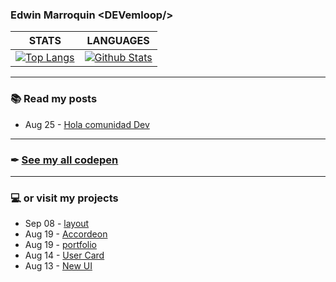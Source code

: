 ### Edwin Marroquin &lt;DEVemloop/&gt;
|                                                     STATS                                                    |                                                                LANGUAGES                                                                |
|:------------------------------------------------------------------------------------------------------------:|:---------------------------------------------------------------------------------------------------------------------------------------:|
| [![Top Langs](https://github-readme-stats.vercel.app/api/?username=devemloop)](https://github.com/devemloop) | [![Github Stats](https://github-readme-stats.vercel.app/api/top-langs/?username=devemloop)](https://github.com/devemloop) |
---
### 📚 Read my posts
<!-- blog start -->
- Aug 25 - [Hola comunidad Dev](https://dev.to/devemloop/hola-comunidad-dev-4am7)
<!-- blog end -->
---
### ✒ [See my all codepen](https://codepen.io/DEVemloop)
---
### 💻 or visit my projects 
<!-- codepen start -->
- Sep 08 - [layout](https://codepen.io/DEVemloop/pen/rjLRop)
- Aug 19 - [Accordeon <devemloop>](https://codepen.io/DEVemloop/pen/ZEWWojo)
- Aug 19 - [portfolio](https://codepen.io/DEVemloop/pen/RwNELxe)
- Aug 14 - [User Card <devemloop>](https://codepen.io/DEVemloop/pen/yLOYWYr)
- Aug 13 - [New UI](https://codepen.io/DEVemloop/pen/dyoXdWb)
<!-- codepen end -->
